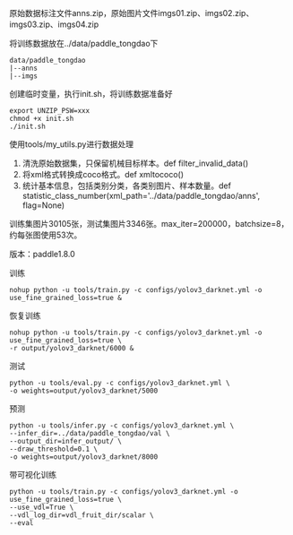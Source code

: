 

原始数据标注文件anns.zip，原始图片文件imgs01.zip、imgs02.zip、imgs03.zip、imgs04.zip

将训练数据放在../data/paddle_tongdao下

```
data/paddle_tongdao
|--anns
|--imgs
```
创建临时变量，执行init.sh，将训练数据准备好
```
export UNZIP_PSW=xxx
chmod +x init.sh
./init.sh
``` 

使用tools/my_utils.py进行数据处理
1. 清洗原始数据集，只保留机械目标样本。def filter_invalid_data()
2. 将xml格式转换成coco格式。def xmltococo()
2. 统计基本信息，包括类别分类，各类别图片、样本数量。def statistic_class_number(xml_path='../data/paddle_tongdao/anns', flag=None)

训练集图片30105张，测试集图片3346张。max_iter=200000，batchsize=8，约每张图使用53次。

版本：paddle1.8.0

训练
```
nohup python -u tools/train.py -c configs/yolov3_darknet.yml -o use_fine_grained_loss=true &
```
恢复训练
```
nohup python -u tools/train.py -c configs/yolov3_darknet.yml -o use_fine_grained_loss=true \
-r output/yolov3_darknet/6000 &
```
测试
```
python -u tools/eval.py -c configs/yolov3_darknet.yml \
-o weights=output/yolov3_darknet/5000
```
预测
```
python -u tools/infer.py -c configs/yolov3_darknet.yml \
--infer_dir=../data/paddle_tongdao/val \
--output_dir=infer_output/ \
--draw_threshold=0.1 \
-o weights=output/yolov3_darknet/8000
```
带可视化训练
```
python -u tools/train.py -c configs/yolov3_darknet.yml -o use_fine_grained_loss=true \
--use_vdl=True \
--vdl_log_dir=vdl_fruit_dir/scalar \
--eval
```